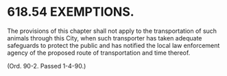 618.54 EXEMPTIONS.
==================

The provisions of this chapter shall not apply to the transportation of
such animals through this City, when such transporter has taken adequate
safeguards to protect the public and has notified the local law
enforcement agency of the proposed route of transportation and time
thereof.

(Ord. 90-2. Passed 1-4-90.)
